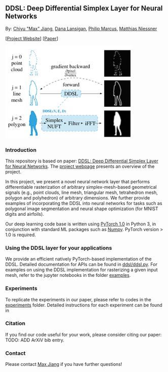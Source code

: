 ## DDSL: Deep Differential Simplex Layer for Neural Networks
By: [Chiyu "Max" Jiang](www.maxjiang.ml), [Dana Lansigan](http://dlansigan.github.io/), [Philip Marcus](https://www.me.berkeley.edu/people/faculty/philip-s-marcus), [Matthias Niessner](http://niessnerlab.org/)

\[[Project Website]()\] \[[Paper]()\]

<img src="./doc/teaser.png" alt="DDSL_teaser" width=400>

### Introduction
This repository is based on paper: [DDSL: Deep Differential Simplex Layer for Neural Networks](). The [project webpage]() presents an overview of the project. 

In this project, we present a novel neural network layer that performs differentiable rasterization of arbitrary simplex-mesh-based geometrical signals (e.g., point clouds, line mesh, triangular mesh, tetrahedron mesh, polygon and polyhedron) of arbitrary dimensions. We further provide examples of incorporating the DDSL into neural networks for tasks such as polygonal image segmentation and neural shape optimization (for MNIST digits and airfoils).

Our deep learning code base is written using [PyTorch 1.0](https://pytorch.org/) in Python 3, in conjunction with standard ML packages such as [Numpy](http://www.numpy.org/). PyTorch version > 1.0 is required.

### Using the DDSL layer for your applications
We provide an efficient natively PyTorch-based implementation of the DDSL. Detailed documentation for APIs can be found in [ddsl/ddsl.py](ddsl/ddsl.py). For examples on using the DDSL implementation for rasterizing a given input mesh, refer to the jupyter notebooks in the folder [examples](./examples).

### Experiments
To replicate the experiments in our paper, please refer to codes in the [experiments](./experiments) folder. Detailed instructions for each experiment can be found in 

### Citation
If you find our code useful for your work, please consider citing our paper:
TODO: ADD ArXiV bib entry.

### Contact
Please contact [Max Jiang](mailto:maxjiang93@gmail.com) if you have further questions!
